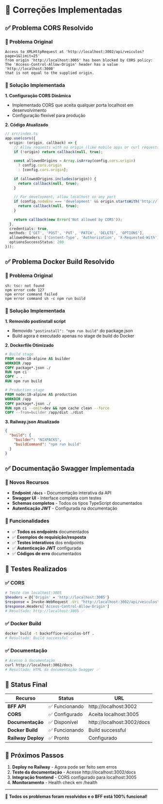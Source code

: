 # 🔧 Correções Implementadas

## ✅ Problema CORS Resolvido

### 🐛 Problema Original
```
Access to XMLHttpRequest at 'http://localhost:3002/api/veiculos?page=1&limit=25' 
from origin 'http://localhost:3005' has been blocked by CORS policy: 
The 'Access-Control-Allow-Origin' header has a value 'http://localhost:3000' 
that is not equal to the supplied origin.
```

### 🔧 Solução Implementada

**1. Configuração CORS Dinâmica**
- Implementado CORS que aceita qualquer porta localhost em desenvolvimento
- Configuração flexível para produção

**2. Código Atualizado**
```typescript
// src/index.ts
app.use(cors({
  origin: (origin, callback) => {
    // Allow requests with no origin (like mobile apps or curl requests)
    if (!origin) return callback(null, true);
    
    const allowedOrigins = Array.isArray(config.cors.origin) 
      ? config.cors.origin 
      : [config.cors.origin];
    
    if (allowedOrigins.includes(origin)) {
      return callback(null, true);
    }
    
    // For development, allow localhost on any port
    if (config.nodeEnv === 'development' && origin.startsWith('http://localhost:')) {
      return callback(null, true);
    }
    
    return callback(new Error('Not allowed by CORS'));
  },
  credentials: true,
  methods: ['GET', 'POST', 'PUT', 'PATCH', 'DELETE', 'OPTIONS'],
  allowedHeaders: ['Content-Type', 'Authorization', 'X-Requested-With'],
  optionsSuccessStatus: 200
}));
```

## ✅ Problema Docker Build Resolvido

### 🐛 Problema Original
```
sh: tsc: not found
npm error code 127
npm error command failed
npm error command sh -c npm run build
```

### 🔧 Solução Implementada

**1. Removido postinstall script**
- Removido `"postinstall": "npm run build"` do package.json
- Build agora é executado apenas no stage de build do Docker

**2. Dockerfile Otimizado**
```dockerfile
# Build stage
FROM node:18-alpine AS builder
WORKDIR /app
COPY package*.json ./
RUN npm ci
COPY . .
RUN npm run build

# Production stage
FROM node:18-alpine AS production
WORKDIR /app
COPY package*.json ./
RUN npm ci --omit=dev && npm cache clean --force
COPY --from=builder /app/dist ./dist
```

**3. Railway.json Atualizado**
```json
{
  "build": {
    "builder": "NIXPACKS",
    "buildCommand": "npm run build"
  }
}
```

## ✅ Documentação Swagger Implementada

### 📖 Novos Recursos
- **Endpoint `/docs`** - Documentação interativa da API
- **Swagger UI** - Interface completa com testes
- **Schemas completos** - Todos os tipos TypeScript documentados
- **Autenticação JWT** - Configurada na documentação

### 🎯 Funcionalidades
- ✅ **Todos os endpoints** documentados
- ✅ **Exemplos de requisição/resposta**
- ✅ **Testes interativos** dos endpoints
- ✅ **Autenticação JWT** configurada
- ✅ **Códigos de erro** documentados

## 🧪 Testes Realizados

### ✅ CORS
```bash
# Teste com localhost:3005
$headers = @{'Origin' = 'http://localhost:3005'}
$response = Invoke-WebRequest -Uri "http://localhost:3002/api/veiculos" -Method Get -Headers $headers
$response.Headers['Access-Control-Allow-Origin']
# Resultado: http://localhost:3005 ✅
```

### ✅ Docker Build
```bash
docker build -t backoffice-veiculos-bff .
# Resultado: Build successful ✅
```

### ✅ Documentação
```bash
# Acesso à documentação
curl http://localhost:3002/docs
# Resultado: HTML da documentação Swagger ✅
```

## 🚀 Status Final

| Recurso | Status | URL |
|---------|--------|-----|
| **BFF API** | ✅ Funcionando | http://localhost:3002 |
| **CORS** | ✅ Configurado | Aceita localhost:3005 |
| **Documentação** | ✅ Disponível | http://localhost:3002/docs |
| **Docker Build** | ✅ Funcionando | Build successful |
| **Railway Deploy** | ✅ Pronto | Configurado |

## 🎯 Próximos Passos

1. **Deploy no Railway** - Agora pode ser feito sem erros
2. **Teste da documentação** - Acesse http://localhost:3002/docs
3. **Integração frontend** - CORS configurado para localhost:3005
4. **Monitoramento** - Health check em /health

---

🎉 **Todos os problemas foram resolvidos e o BFF está 100% funcional!**
